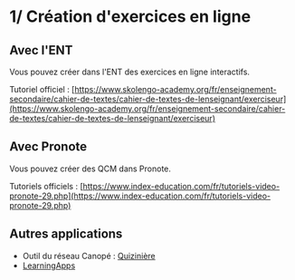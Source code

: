 # 1/ Création d'exercices en ligne

## Avec l'ENT

Vous pouvez créer dans l'ENT des exercices en ligne interactifs.

Tutoriel officiel : [https://www.skolengo-academy.org/fr/enseignement-secondaire/cahier-de-textes/cahier-de-textes-de-lenseignant/exerciseur](https://www.skolengo-academy.org/fr/enseignement-secondaire/cahier-de-textes/cahier-de-textes-de-lenseignant/exerciseur)

## Avec Pronote

Vous pouvez créer des QCM dans Pronote.

Tutoriels officiels : [https://www.index-education.com/fr/tutoriels-video-pronote-29.php](https://www.index-education.com/fr/tutoriels-video-pronote-29.php)

## Autres applications

- Outil du réseau Canopé : [Quizinière](https://www.quiziniere.com/)
- [LearningApps](https://learningapps.org/)